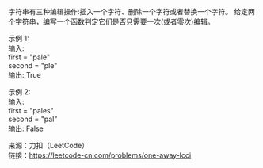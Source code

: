 字符串有三种编辑操作:插入一个字符、删除一个字符或者替换一个字符。 给定两个字符串，编写一个函数判定它们是否只需要一次(或者零次)编辑。              

示例 1:                
输入:           
first = "pale"                
second = "ple"               
输出: True            

示例 2:          
输入:           
first = "pales"           
second = "pal"             
输出: False                 




来源：力扣（LeetCode）                            
链接：https://leetcode-cn.com/problems/one-away-lcci
